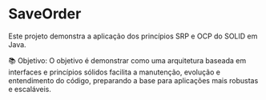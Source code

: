 # SaveOrder
 Este projeto demonstra a aplicação dos princípios SRP e OCP do SOLID em Java.

📚 Objetivo:
O objetivo é demonstrar como uma arquitetura baseada em interfaces e princípios sólidos facilita a manutenção, evolução e entendimento do código, preparando a base para aplicações mais robustas e escaláveis.
